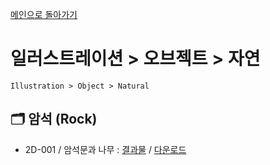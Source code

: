 [메인으로 돌아가기](/README.md)

# 일러스트레이션 > 오브젝트 > 자연
```
Illustration > Object > Natural
```

## :card_index_dividers: 암석 (Rock)
- 2D-001 / 암석문과 나무 : [결과물](/Illustration-Object-Natural/2D-Rock-001.md) / [다운로드](https://gofile.me/6XDCl/GRnXtZPWM)
